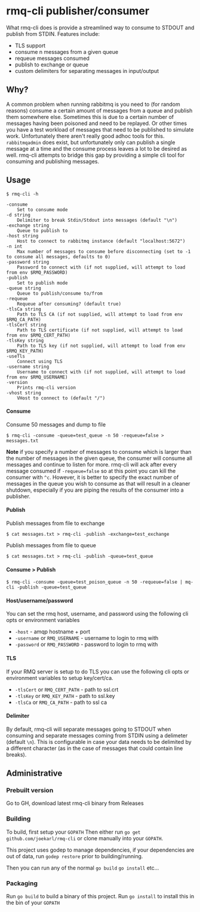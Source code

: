 # rmq-cli publisher/consumer
What rmq-cli does is provide a streamlined way to consume to STDOUT and publish from STDIN.
Features include:
- TLS support
- consume n messages from a given queue
- requeue messages consumed
- publish to exchange or queue
- custom delimiters for separating messages in input/output

## Why?
A common problem when running rabbitmq is you need to (for random reasons) consume a certain amount of messages from a queue and publish them somewhere else. Sometimes this is due to a certain number of messages having been poisoned and need to be replayed. Or other times you have a test workload of messages that need to be published to simulate work. Unfortunately there aren't really good adhoc tools for this. `rabbitmqadmin` does exist, but unfortunately only can publish a single message at a time and the consume process leaves a lot to be desired as well. rmq-cli attempts to bridge this gap by providing a simple cli tool for consuming and publishing messages.

## Usage
```
$ rmq-cli -h

-consume
    Set to consume mode
-d string
    Delimiter to break Stdin/Stdout into messages (default "\n")
-exchange string
    Queue to publish to
-host string
    Host to connect to rabbitmq instance (default "localhost:5672")
-n int
    Max number of messages to consume before disconnecting (set to -1 to consume all messages, defaults to 0)
-password string
    Password to connect with (if not supplied, will attempt to load from env $RMQ_PASSWORD)
-publish
    Set to publish mode
-queue string
    Queue to publish/consume to/from
-requeue
    Requeue after consuming? (default true)
-tlsCa string
    Path to TLS CA (if not supplied, will attempt to load from env $RMQ_CA_PATH)
-tlsCert string
    Path to TLS certificate (if not supplied, will attempt to load from env $RMQ_CERT_PATH)
-tlsKey string
    Path to TLS key (if not supplied, will attempt to load from env $RMQ_KEY_PATH)
-useTls
    Connect using TLS
-username string
    Username to connect with (if not supplied, will attempt to load from env $RMQ_USERNAME)
-version
    Prints rmq-cli version
-vhost string
    VHost to connect to (default "/")
```

#### Consume
Consume 50 messages and dump to file

`$ rmq-cli -consume -queue=test_queue -n 50 -requeue=false > messages.txt`

**Note** if you specify a number of messages to consume which is larger than the number of messages in the given queue, the consumer will consume all messages and continue to listen for more. rmq-cli will ack after every message consumed if `-requeue=false` so at this point you can kill the consumer with `^c`. However, it is better to specify the exact number of messages in the queue you wish to consume as that will result in a cleaner shutdown, especially if you are piping the results of the consumer into a publisher.

#### Publish
Publish messages from file to exchange

`$ cat messages.txt > rmq-cli -publish -exchange=test_exchange`

Publish messages from file to queue

`$ cat messages.txt > rmq-cli -publish -queue=test_queue`

#### Consume > Publish
`$ rmq-cli -consume -queue=test_poison_queue -n 50 -requeue=false | mq-cli -publish -queue=test_queue`

#### Host/username/password
You can set the rmq host, username, and password using the following cli opts or environment variables
- `-host` - amqp hostname + port
- `-username` or `RMQ_USERNAME` - username to login to rmq with
- `-password` or `RMQ_PASSWORD` - password to login to rmq with

#### TLS
If your RMQ server is setup to do TLS you can use the following cli opts or environment variables to setup key/cert/ca.
- `-tlsCert` or `RMQ_CERT_PATH` - path to ssl.crt
- `-tlsKey` or `RMQ_KEY_PATH` - path to ssl.key
- `-tlsCa` or `RMQ_CA_PATH` - path to ssl ca

#### Delimiter
By default, rmq-cli will separate messages going to STDOUT when consuming and separate messages coming from STDIN using a delimeter (default `\n`). This is configurable in case your data needs to be delimited by a different character (as in the case of messages that could contain line breaks).

## Administrative

### Prebuilt version
Go to GH, download latest rmq-cli binary from Releases

### Building
To build, first setup your `GOPATH`
Then either run `go get github.com/joekarl/rmq-cli` or clone manually into your `GOPATH`.

This project uses godep to manage dependencies, if your dependencies are out of data, run `godep restore` prior to building/running.

Then you can run any of the normal `go build` `go install` etc...

### Packaging
Run `go build` to build a binary of this project. Run `go install` to install this in the bin of your `GOPATH`
